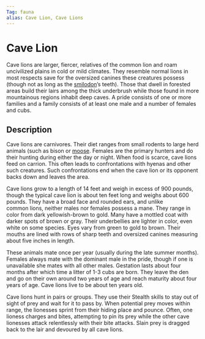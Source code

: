 ```yaml
---
Tag: fauna
alias: Cave Lion, Cave Lions
---
```

# Cave Lion
Cave lions are larger, fiercer, relatives of the common lion and roam uncivilized plains in cold or mild climates. They resemble normal lions in most respects save for the oversized canines these creatures possess (though not as long as the [smilodon](smilodon)’s teeth). Those that dwell in forested areas build their lairs among the thick underbrush while those found in more mountainous regions inhabit deep caves. A pride consists of one or more families and a family consists of at least one male and a number of females and cubs.

## Description
Cave lions are carnivores. Their diet ranges from small rodents to large herd animals (such as bison or [moose](moose). Females are the primary hunters and do their hunting during either the day or night. When food is scarce, cave lions feed on carrion. This often leads to confrontations with hyenas and other such creatures. Such confrontations end when the cave lion or its opponent backs down and leaves the area.

Cave lions grow to a length of 14 feet and weigh in excess of 900 pounds, though the typical cave lion is about ten feet long and weighs about 600 pounds. They have a broad face and rounded ears, and unlike common lions, neither males nor females possess a mane. They range in color from dark yellowish-brown to gold. Many have a mottled coat with darker spots of brown or gray. Their underbellies are lighter in color, even white on some species. Eyes vary from green to gold to brown. Their mouths are lined with rows of sharp teeth and oversized canines measuring about five inches in length.

These animals mate once per year (usually during the late summer months). Females always mate with the dominant male in the pride, though if one is unavailable she mates with all other males. Gestation lasts about four months after which time a litter of 1-3 cubs are born. They leave the den and go on their own around two years of age and reach maturity about four years of age. Cave lions live to be about ten years old.

Cave lions hunt in pairs or groups. They use their Stealth skills to stay out of sight of prey and wait for it to pass by. When potential prey moves within range, the lionesses sprint from their hiding place and pounce. Often, one lioness charges and bites, attempting to pin its prey while the other cave lionesses attack relentlessly with their bite attacks. Slain prey is dragged back to the lair and devoured by all cave lions.